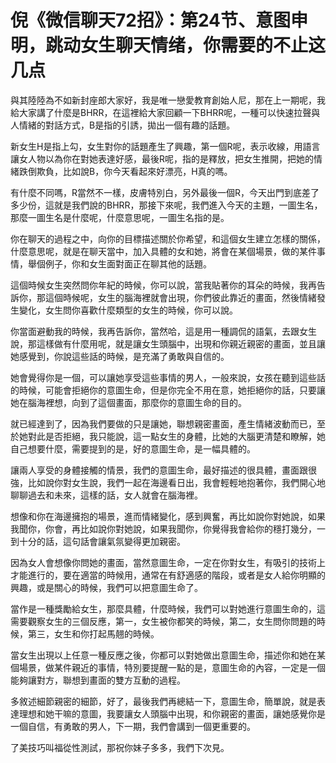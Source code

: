 # 倪《微信聊天72招》：第24节、意图申明，跳动女生聊天情绪，你需要的不止这几点

與其陸陸為不如新封座郎大家好，我是唯一戀愛教育創始人尼，那在上一期呢，我給大家講了什麼是BHRR，在這裡給大家回顧一下BHRR呢，一種可以快速拉聲與人情緒的對話方式，B是指的引誘，拋出一個有趣的話題。

新女生H是指上勾，女生對你的話題產生了興趣，第一個R呢，表示收線，用語言讓女人物以為你在對她表達好感，最後R呢，指的是釋放，把女生推開，把她的情緒跌倒欺負，比如說B，你今天看起來好漂亮，H真的嗎。

有什麼不同嗎，R當然不一樣，皮膚特別白，另外最後一個R，今天出門到底差了多少份，這就是我們說的BHRR，那接下來呢，我們進入今天的主題，一圖生名，那麼一圖生名是什麼呢，什麼意思呢，一圖生名指的是。

你在聊天的過程之中，向你的目標描述關於你希望，和這個女生建立怎樣的關係，什麼意思呢，就是在聊天當中，加入具體的女和她，將會在某個場景，做的某件事情，舉個例子，你和女生面對面正在聊其他的話題。

這個時候女生突然問你年紀的時候，你可以說，當我貼著你的耳朵的時候，我再告訴你，那這個時候呢，女生的腦海裡就會出現，你們彼此靠近的畫面，然後情緒發生變化，女生問你喜歡什麼類型的女生的時候，你可以說。

你當面避動我的時候，我再告訴你，當然哈，這是用一種調侃的語氣，去跟女生說，那這樣做有什麼用呢，就是讓女生頭腦中，出現和你親近親密的畫面，並且讓她感覺到，你說這些話的時候，是充滿了勇敢與自信的。

她會覺得你是一個，可以讓她享受這些事情的男人，一般來說，女孩在聽到這些話的時候，可能會拒絕你的意圖生命，但是你完全不用在意，她拒絕你的話，只要讓她在腦海裡想，向到了這個畫面，那麼你的意圖生命的目的。

就已經達到了，因為我們要做的只是讓她，聯想親密畫面，產生情緒波動而已，至於她對此是否拒絕，我只能說，這一點女生的身體，比她的大腦更清楚和瞭解，她自己想要什麼，需要提到的是，好的意圖生命，是一幅具體的。

讓兩人享受的身體接觸的情景，我們的意圖生命，最好描述的很具體，畫面跟很強，比如說你對女生說，我們一起在海邊看日出，我會輕輕地抱著你，我們開心地聊聊過去和未來，這樣的話，女人就會在腦海裡。

想像和你在海邊擁抱的場景，進而情緒變化，感到興奮，再比如說你對她說，如果我聞你，你會，再比如說你對她說，如果我聞你，你覺得我會給你的穩打幾分，一到十分的話，這句話會讓氣氛變得更加親密。

因為女人會想像你問她的畫面，當然意圖生命，一定在你對女生，有吸引的技術上才能進行的，要在適當的時候用，通常在有舒適感的階段，或者是女人給你明顯的興趣，或是關心的時候，我們可以把意圖生命了。

當作是一種獎勵給女生，那麼具體，什麼時候，我們可以對她進行意圖生命的，這需要觀察女生的三個反應，第一，女生被你都笑的時候，第二，女生問你問題的時候，第三，女生和你打起馬翹的時候。

當女生出現以上任意一種反應之後，你都可以對她做出意圖生命，描述你和她在某個場景，做某件親近的事情，特別要提醒一點的是，意圖生命的內容，一定是一個能夠讓對方，聯想到畫面的雙方互動的過程。

多敘述細節親密的細節，好了，最後我們再總結一下，意圖生命，簡單說，就是表達理想和她干嘛的意圖，我要讓女人頭腦中出現，和你親密的畫面，讓她感覺你是一個自信，有勇敢的男人，下一期，我們會講到一個更重要的。

了美技巧叫福從性測試，那祝你妹子多多，我們下次見。